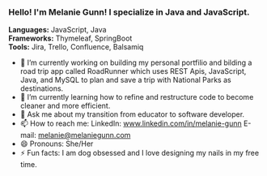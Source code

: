 ### Hello!  I'm Melanie Gunn!  I specialize in Java and JavaScript.
**Languages:** JavaScript, Java   
**Frameworks:** Thymeleaf, SpringBoot   
**Tools:**  Jira, Trello, Confluence, Balsamiq

- 🔭 I’m currently working on building my personal portfilio and bilding a road trip app called RoadRunner which uses REST Apis, JavaScript, Java, and MySQL to plan and save a trip with National Parks as destinations.
- 🌱 I’m currently learning how to refine and restructure code to become cleaner and more efficient.
- 💬 Ask me about my transition from educator to software developer.
- 📫 How to reach me: LinkedIn: www.linkedin.com/in/melanie-gunn  E-mail: melanie@melaniegunn.com
- 😄 Pronouns: She/Her
- ⚡ Fun facts: I am dog obsessed and I love designing my nails in my free time.

